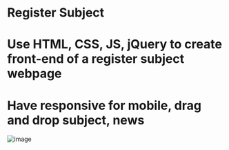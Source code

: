 # Register Subject
# Use HTML, CSS, JS, jQuery to create front-end of a register subject webpage
# Have responsive for mobile, drag and drop subject, news
![image](https://user-images.githubusercontent.com/114097403/220526675-24ca4258-1162-488c-a16e-6cc91688ac24.png)
